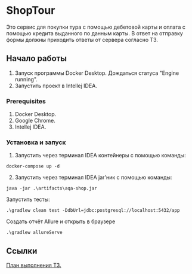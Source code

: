 # ShopTour

Это сервис для покупки тура с помощью дебетовой карты и оплата с помощью кредита выданного по данным карты. В ответ на отправку формы должны приходить ответы от сервера согласно ТЗ.

## Начало работы

1. Запуск программы Docker Desktop. Дождаться статуса "Engine running".
2. Запустить проект в Intellej IDEA.

### Prerequisites

1. Docker Desktop.
2. Google Chrome.
3. Intellej IDEA.

### Установка и запуск

1. Запустить через терминал IDEA контейнеры с помощью команды:
```
docker-compose up -d
```
2. Запустить через терминал IDEA jar'ник с помощью команды:
```
java -jar .\artifacts\aqa-shop.jar
```
Запустить тесты:
```
.\gradlew clean test -DdbUrl=jdbc:postgresql://localhost:5432/app
```
Создать отчёт Allure и открыть в браузере
```
.\gradlew allureServe
```
## Ссылки
[План выполнения ТЗ.](https://github.com/Maxxx1254/ShopTour/blob/main/docs/Plan.md)
